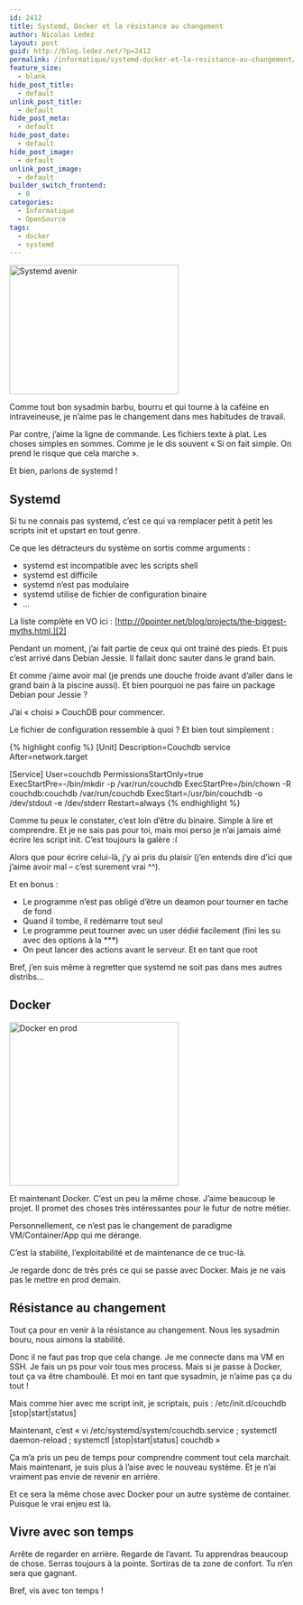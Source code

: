 ```yaml
---
id: 2412
title: Systemd, Docker et la résistance au changement
author: Nicolas Ledez
layout: post
guid: http://blog.ledez.net/?p=2412
permalink: /informatique/systemd-docker-et-la-resistance-au-changement/
feature_size:
  - blank
hide_post_title:
  - default
unlink_post_title:
  - default
hide_post_meta:
  - default
hide_post_date:
  - default
hide_post_image:
  - default
unlink_post_image:
  - default
builder_switch_frontend:
  - 0
categories:
  - Informatique
  - OpenSource
tags:
  - docker
  - systemd
---
```

[<img class="alignnone size-medium wp-image-2414" src="http://blog.ledez.net/wp-content/uploads/2015/06/systemd-avenir-300x229.jpg" alt="Systemd avenir" width="300" height="229" srcset="http://blog.ledez.net/wp-content/uploads/2015/06/systemd-avenir-300x229.jpg 300w, http://blog.ledez.net/wp-content/uploads/2015/06/systemd-avenir.jpg 500w" sizes="(max-width: 300px) 100vw, 300px" />][1]

Comme tout bon sysadmin barbu, bourru et qui tourne à la caféine en intraveineuse, je n&rsquo;aime pas le changement dans mes habitudes de travail.

Par contre, j&rsquo;aime la ligne de commande. Les fichiers texte à plat. Les choses simples en sommes. Comme je le dis souvent &laquo;&nbsp;Si on fait simple. On prend le risque que cela marche&nbsp;&raquo;.

Et bien, parlons de systemd !  
<!--more-->

## Systemd

Si tu ne connais pas systemd, c&rsquo;est ce qui va remplacer petit à petit les scripts init et upstart en tout genre.

Ce que les détracteurs du système on sortis comme arguments :

  * systemd est incompatible avec les scripts shell
  * systemd est difficile
  * systemd n&rsquo;est pas modulaire
  * systemd utilise de fichier de configuration binaire
  * &#8230;

La liste complète en VO ici : [http://0pointer.net/blog/projects/the-biggest-myths.html.][2]

Pendant un moment, j&rsquo;ai fait partie de ceux qui ont trainé des pieds. Et puis c&rsquo;est arrivé dans Debian Jessie. Il fallait donc sauter dans le grand bain.

Et comme j&rsquo;aime avoir mal (je prends une douche froide avant d&rsquo;aller dans le grand bain à la piscine aussi). Et bien pourquoi ne pas faire un package Debian pour Jessie ?

J&rsquo;ai &laquo;&nbsp;choisi&nbsp;&raquo; CouchDB pour commencer.

Le fichier de configuration ressemble à quoi ? Et bien tout simplement :

{% highlight config %}
[Unit]
Description=Couchdb service
After=network.target

[Service]
User=couchdb
PermissionsStartOnly=true
ExecStartPre=-/bin/mkdir -p /var/run/couchdb
ExecStartPre=/bin/chown -R couchdb:couchdb /var/run/couchdb
ExecStart=/usr/bin/couchdb -o /dev/stdout -e /dev/stderr
Restart=always
{% endhighlight %}


Comme tu peux le constater, c&rsquo;est loin d&rsquo;être du binaire. Simple à lire et comprendre. Et je ne sais pas pour toi, mais moi perso je n&rsquo;ai jamais aimé écrire les script init. C&rsquo;est toujours la galère <img src="https://blog.ledez.net/wp-includes/images/smilies/frownie.png" alt=":(" class="wp-smiley" style="height: 1em; max-height: 1em;" />

Alors que pour écrire celui-là, j&rsquo;y ai pris du plaisir (j’en entends dire d’ici que j’aime avoir mal &#8211; c’est surement vrai ^^).

Et en bonus :

  * Le programme n&rsquo;est pas obligé d&rsquo;être un deamon pour tourner en tache de fond
  * Quand il tombe, il redémarre tout seul
  * Le programme peut tourner avec un user dédié facilement (fini les su avec des options à la \***)
  * On peut lancer des actions avant le serveur. Et en tant que root

Bref, j&rsquo;en suis même à regretter que systemd ne soit pas dans mes autres distribs&#8230;

## Docker

[<img class="alignnone size-medium wp-image-2417" src="http://blog.ledez.net/wp-content/uploads/2015/06/docker-en-prod-300x290.jpg" alt="Docker en prod" width="300" height="290" srcset="http://blog.ledez.net/wp-content/uploads/2015/06/docker-en-prod-300x290.jpg 300w, http://blog.ledez.net/wp-content/uploads/2015/06/docker-en-prod.jpg 400w" sizes="(max-width: 300px) 100vw, 300px" />][3]

Et maintenant Docker. C&rsquo;est un peu la même chose. J&rsquo;aime beaucoup le projet. Il promet des choses très intéressantes pour le futur de notre métier.

Personnellement, ce n&rsquo;est pas le changement de paradigme VM/Container/App qui me dérange.

C&rsquo;est la stabilité, l&rsquo;exploitabilité et de maintenance de ce truc-là.

Je regarde donc de très prés ce qui se passe avec Docker. Mais je ne vais pas le mettre en prod demain.

## Résistance au changement

Tout ça pour en venir à la résistance au changement. Nous les sysadmin bouru, nous aimons la stabilité.

Donc il ne faut pas trop que cela change. Je me connecte dans ma VM en SSH. Je fais un ps pour voir tous mes process. Mais si je passe à Docker, tout ça va être chamboulé. Et moi en tant que sysadmin, je n&rsquo;aime pas ça du tout !

Mais comme hier avec me script init, je scriptais, puis : /etc/init.d/couchdb [stop|start|status]

Maintenant, c&rsquo;est &laquo;&nbsp;vi /etc/systemd/system/couchdb.service ; systemctl daemon-reload ; systemctl [stop|start|status] couchdb&nbsp;&raquo;

Ça m&rsquo;a pris un peu de temps pour comprendre comment tout cela marchait. Mais maintenant, je suis plus à l&rsquo;aise avec le nouveau système. Et je n&rsquo;ai vraiment pas envie de revenir en arrière.

Et ce sera la même chose avec Docker pour un autre système de container. Puisque le vrai enjeu est là.

## Vivre avec son temps

Arrête de regarder en arrière. Regarde de l&rsquo;avant. Tu apprendras beaucoup de chose. Serras toujours à la pointe. Sortiras de ta zone de confort. Tu n&rsquo;en sera que gagnant.

Bref, vis avec ton temps !

 [1]: http://blog.ledez.net/wp-content/uploads/2015/06/systemd-avenir.jpg
 [2]: http://0pointer.net/blog/projects/the-biggest-myths.html
 [3]: http://blog.ledez.net/wp-content/uploads/2015/06/docker-en-prod.jpg
